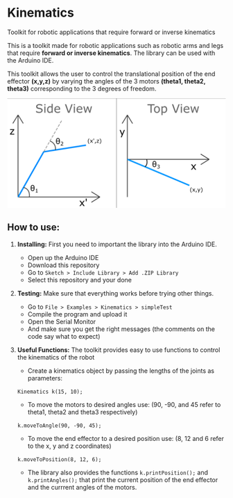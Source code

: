 # Kinematics
Toolkit for robotic applications that require forward or inverse kinematics

This is a toolkit made for robotic applications such as robotic arms and legs that require **forward or inverse kinematics**. The library can be used with the Arduino IDE.

This toolkit allows the user to control the translational position of the end effector **(x,y,z)** by varying the angles of the 3 motors **(theta1, theta2, theta3)** corresponding to the 3 degrees of freedom.

<img src="extras/diagram.png">

## How to use:
1. **Installing:**
First you need to important the library into the Arduino IDE.
    * Open up the Arduino IDE
    * Download this repository
    * Go to `Sketch > Include Library > Add .ZIP Library` 
    * Select this repository and your done
2. **Testing:**
Make sure that everything works before trying other things.
    * Go to `File > Examples > Kinematics > simpleTest`
    * Compile the program and upload it
    * Open the Serial Monitor
    * And make sure you get the right messages (the comments on the code say what to expect)
3. **Useful Functions:**
The toolkit provides easy to use functions to control the kinematics of the robot

    * Create a kinematics object by passing the lengths of the joints as parameters:
    ```
    Kinematics k(15, 10);
    ```
    * To move the motors to desired angles use: (90, -90, and 45 refer to theta1, theta2 and theta3 respectively)
    ```
    k.moveToAngle(90, -90, 45);
    ```
    * To move the end effector to a desired position use: (8, 12 and 6 refer to the x, y and z coordinates)
    ```
    k.moveToPosition(8, 12, 6);
    ```
    * The library also provides the functions `k.printPosition();` and `k.printAngles();` that print the current position of the end effector and the currrent angles of the motors. 
    
    
